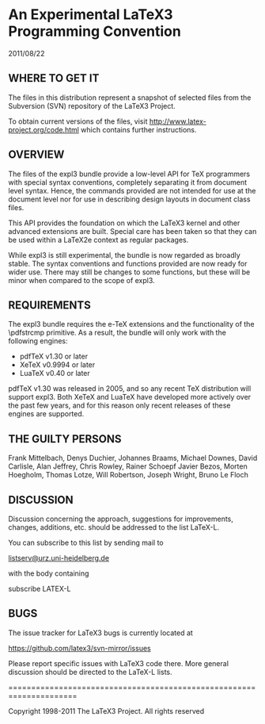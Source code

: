 An Experimental LaTeX3 Programming Convention
=============================================

   2011/08/22


WHERE TO GET IT
---------------

The files in this distribution represent a snapshot of selected files
from the Subversion (SVN) repository of the LaTeX3 Project.

To obtain current versions of the files, visit
<http://www.latex-project.org/code.html> which contains further
instructions.

OVERVIEW
--------

The files of the expl3 bundle provide a low-level API for TeX
programmers with special syntax conventions, completely separating it
from document level syntax. Hence, the commands provided are not
intended for use at the document level nor for use in describing
design layouts in document class files.

This API provides the foundation on which the LaTeX3 kernel and other
advanced extensions are built. Special care has been taken so that
they can be used within a LaTeX2e context as regular packages.

While expl3 is still experimental, the bundle is now regarded as
broadly stable. The syntax conventions and functions provided are now
ready for wider use. There may still be changes to some functions, but
these will be minor when compared to the scope of expl3.

REQUIREMENTS
------------

The expl3 bundle requires the e-TeX extensions and the functionality
of the \pdfstrcmp primitive. As a result, the bundle will only work
with the following engines:

 - pdfTeX v1.30 or later
 - XeTeX v0.9994 or later
 - LuaTeX v0.40 or later
 
pdfTeX v1.30 was released in 2005, and so any recent TeX distribution
will support expl3. Both XeTeX and LuaTeX have developed more
actively over the past few years, and for this reason only recent 
releases of these engines are supported.

THE GUILTY PERSONS
------------------

   Frank Mittelbach, Denys Duchier, Johannes Braams, Michael Downes,
   David Carlisle, Alan Jeffrey, Chris Rowley, Rainer Schoepf 
   Javier Bezos, Morten Hoegholm, Thomas Lotze, Will Robertson,
   Joseph Wright, Bruno Le Floch


DISCUSSION
----------

Discussion concerning the approach, suggestions for improvements, 
changes, additions, etc. should be addressed to the list LaTeX-L. 

You can subscribe to this list by sending mail to

  listserv@urz.uni-heidelberg.de

with the body containing

  subscribe LATEX-L  <Your-First-Name> <Your-Second-Name>


BUGS
----

The issue tracker for LaTeX3 bugs is currently located at

  https://github.com/latex3/svn-mirror/issues
  
Please report specific issues with LaTeX3 code there. More general
discussion should be directed to the LaTeX-L lists.

=====================================================================

Copyright 1998-2011 The LaTeX3 Project. All rights reserved

